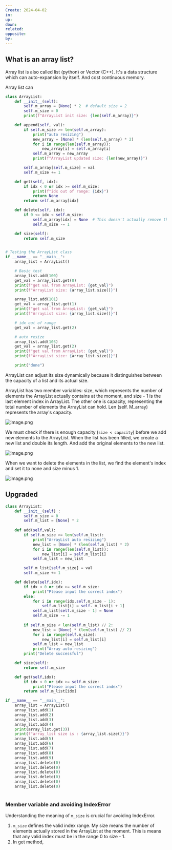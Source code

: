 ```yaml
---
Create: 2024-04-02
in: 
up: 
down: 
related: 
opposite: 
by:
---
```



## What is an array list?

Array list is also called list (python) or Vector (C++). It's a data structure which can auto-expansion by itself. And cost continuous memory.

Array list can 
```python
class ArrayList:
    def __init__(self):
        self.m_array = [None] * 2  # default size = 2
        self.m_size = 0
        print(f"ArrayList init size: {len(self.m_array)}")

    def append(self, val):
        if self.m_size >= len(self.m_array):
            print("auto resizing")
            new_array = [None] * (len(self.m_array) * 2)
            for i in range(len(self.m_array)):
                new_array[i] = self.m_array[i]
            self.m_array = new_array
            print(f"ArrayList updated size: {len(new_array)}")

        self.m_array[self.m_size] = val
        self.m_size += 1

    def get(self, idx):
        if idx < 0 or idx >= self.m_size:
            print(f"idx out of range: {idx}")
            return None
        return self.m_array[idx]

    def delete(self, idx):
        if 0 <= idx < self.m_size:
            self.m_array[idx] = None  # This doesn't actually remove the item, just sets it to None
            self.m_size -= 1

    def size(self):
        return self.m_size


# Testing the ArrayList class
if __name__ == "__main__":
    array_list = ArrayList()

    # Basic test
    array_list.add(100)
    get_val = array_list.get(0)
    print(f"get val from ArrayList: {get_val}")
    print(f"ArrayList size: {array_list.size()}")

    array_list.add(101)
    get_val = array_list.get(1)
    print(f"get val from ArrayList: {get_val}")
    print(f"ArrayList size: {array_list.size()}")

    # idx out of range
    get_val = array_list.get(2)

    # auto resize
    array_list.add(103)
    get_val = array_list.get(2)
    print(f"get val from ArrayList: {get_val}")
    print(f"ArrayList size: {array_list.size()}")

    print("done")

```

ArrayList can adjust its size dynamically because it distinguishes between the capacity of a list and its actual size. 

ArrayList has two member variables: size, which represents the number of elements the ArrayList actually contains at the moment, and size - 1 is the last element index in ArrayList. The other one is capacity, representing the total number of elements the ArrayList can hold. Len (self. M_array) represents the array's capacity. 

![image.png](https://obsidianpicture-1320276993.cos.ap-hongkong.myqcloud.com/Obsidian/Picture/202401071033782.png)


We must check if there is enough capacity (`size < capacity`) before we add new elements to the ArrayList. When the list has been filled, we create a new list and double its length. And add the original elements to the new list. 

![image.png](https://obsidianpicture-1320276993.cos.ap-hongkong.myqcloud.com/Obsidian/Picture/202401071035518.png)

When we want to delete the elements in the list, we find the element's index and set it to none and size minus 1. 

![image.png](https://obsidianpicture-1320276993.cos.ap-hongkong.myqcloud.com/Obsidian/Picture/202401071036439.png)

## Upgraded

```python
class ArrayList:
    def __init__(self) :
        self.m_size = 0
        self.m_list = [None] * 2   
    
    def add(self,val):
        if self.m_size >= len(self.m_list):
            print("ArrayList auto resizing")
            new_list = [None] * (len(self.m_list) * 2)
            for i in range(len(self.m_list)):
                new_list[i] = self.m_list[i]
            self.m_list = new_list 

        self.m_list[self.m_size] = val
        self.m_size += 1

    def delete(self,idx):
        if idx < 0 or idx >= self.m_size:
            print("Please input the correct index") 
        else:
            for i in range(idx,self.m_size - 1):
                self.m_list[i] = self. m_list[i + 1]
            self.m_list[self.m_size - 1] = None
            self.m_size -= 1
        
        if self.m_size < len(self.m_list) // 2:
            new_list = [None] * (len(self.m_list) // 2)
            for i in range(self.m_size):
                new_list[i] = self.m_list[i]
            self.m_list = new_list
            print("Array auto resizing")
        print("Delete successful")

    def size(self):
        return self.m_size

    def get(self,idx):
        if idx < 0 or idx >= self.m_size:
            print("Please input the correct index")
        return self.m_list[idx]    

if __name__ == "__main__":
    array_list = ArrayList() 
    array_list.add(1)
    array_list.add(2)
    array_list.add(3)
    array_list.add(4)
    print(array_list.get(3))
    print(f"array_list size is : {array_list.size()}")
    array_list.add(5)
    array_list.add(6)
    array_list.add(7)
    array_list.add(8)
    array_list.add(9)
    array_list.delete(0)
    array_list.delete(0)
    array_list.delete(0)
    array_list.delete(0)
    array_list.delete(0)
    array_list.delete(0)
    
```

### Member variable and avoiding IndexError

Understanding the meaning of `m_size` is crucial for avoiding IndexError. 

1. `m_size` defines the valid index range. My size means the number of elements actually stored in the ArrayList at the moment. This is means that any valid index must be in the range 0 to size - 1. 
2. In get method, 
